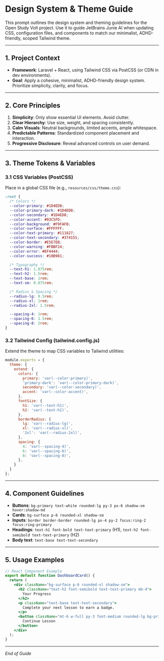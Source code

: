 # Design System & Theme Guide

This prompt outlines the design system and theming guidelines for the Open Study Volt project. Use it to guide JetBrains Junie AI when updating CSS, configuration files, and components to match our minimalist, ADHD-friendly, scoped Tailwind theme.

---

## 1. Project Context

* **Framework**: Laravel + React, using Tailwind CSS via PostCSS (or CDN in dev environments).
* **Goal**: Apply a cohesive, minimalist, ADHD-friendly design system. Prioritize simplicity, clarity, and focus.

---

## 2. Core Principles

1. **Simplicity**: Only show essential UI elements. Avoid clutter.
2. **Clear Hierarchy**: Use size, weight, and spacing consistently.
3. **Calm Visuals**: Neutral backgrounds, limited accents, ample whitespace.
4. **Predictable Patterns**: Standardized component placement and interaction.
5. **Progressive Disclosure**: Reveal advanced controls on user demand.

---

## 3. Theme Tokens & Variables

### 3.1 CSS Variables (PostCSS)

Place in a global CSS file (e.g., `resources/css/theme.css`):

```css
:root {
  /* Colors */
  --color-primary: #1D4ED8;
  --color-primary-dark: #1D4ED8;
  --color-secondary: #1D4ED8;
  --color-accent: #93C5FD;
  --color-background: #F9FAFB;
  --color-surface: #FFFFFF;
  --color-text-primary: #111827;
  --color-text-secondary: #374151;
  --color-border: #E5E7EB;
  --color-warning: #FBBF24;
  --color-error: #EF4444;
  --color-success: #10B981;

  /* Typography */
  --text-h1: 1.875rem;
  --text-h2: 1.5rem;
  --text-base: 1rem;
  --text-sm: 0.875rem;

  /* Radius & Spacing */
  --radius-lg: 0.5rem;
  --radius-xl: 1rem;
  --radius-2xl: 1.5rem;

  --spacing-4: 1rem;
  --spacing-6: 1.5rem;
  --spacing-8: 2rem;
}
```

### 3.2 Tailwind Config (tailwind.config.js)

Extend the theme to map CSS variables to Tailwind utilities:

```js
module.exports = {
  theme: {
    extend: {
      colors: {
        primary: 'var(--color-primary)',
        'primary-dark': 'var(--color-primary-dark)',
        secondary: 'var(--color-secondary)',
        accent: 'var(--color-accent)',
      },
      fontSize: {
        h1: 'var(--text-h1)',
        h2: 'var(--text-h2)',
      },
      borderRadius: {
        lg: 'var(--radius-lg)',
        xl: 'var(--radius-xl)',
        '2xl': 'var(--radius-2xl)',
      },
      spacing: {
        4: 'var(--spacing-4)',
        6: 'var(--spacing-6)',
        8: 'var(--spacing-8)',
      },
    }
  }
};
```

---

## 4. Component Guidelines

* **Buttons**: `bg-primary text-white rounded-lg py-3 px-6 shadow-sm hover:shadow-md`
* **Cards**: `bg-surface p-6 rounded-xl shadow-sm`
* **Inputs**: `border border-border rounded-lg px-4 py-2 focus:ring-2 focus:ring-primary`
* **Headings**: `text-h1 font-bold text-text-primary` (H1), `text-h2 font-semibold text-text-primary` (H2)
* **Body text**: `text-base text-text-secondary`

---

## 5. Usage Examples

```jsx
// React Component Example
export default function DashboardCard() {
  return (
    <div className="bg-surface p-6 rounded-xl shadow-sm">
      <h2 className="text-h2 font-semibold text-text-primary mb-4">
        Your Progress
      </h2>
      <p className="text-base text-text-secondary">
        Complete your next lesson to earn a badge.
      </p>
      <button className="mt-6 w-full py-3 font-medium rounded-lg bg-primary text-white">
        Continue Lesson
      </button>
    </div>
  );
}
```

---

*End of Guide*
